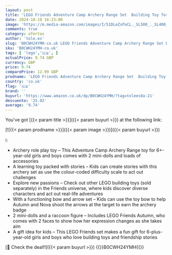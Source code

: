 ```yaml
---
layout: post
title: 'LEGO Friends Adventure Camp Archery Range Set  Building Toy for 6 Plus Year Old Girls  Boys & Kids  with Toy Bow and Arrows  2 Mini-Dolls  a Raccoon Figure and Accessories  Birthday Gift Idea 42622'
date: 2024-10-18 16:23:00
image: 'https://m.media-amazon.com/images/I/51DLeZsPaCL._SL500_._SL400_.jpg'
comments: true
category: ofertas
author: 'tole.es'
slug: 'B0CWH24YMH-co.uk LEGO Friends Adventure Camp Archery Range Set Building...'
sku: 'B0CWH24YMH-co.uk'
tags: [ 'lego','🇬🇧', ]
actualPrice: 9.74 GBP
currency: GBP
price: 9.74
comparePrice: 12.99 GBP
prodname: 'LEGO Friends Adventure Camp Archery Range Set  Building Toy for 6 Plus Year Old Girls  Boys & Kids  with Toy Bow and Arrows  2 Mini-Dolls  a Raccoon Figure and Accessories  Birthday Gift Idea 42622'
country: 'co.uk'
flag: '🇬🇧'
brand: ''
buyurl: 'https://www.amazon.co.uk/dp/B0CWH24YMH/?tag=tolees0a-21'
descuento: '25.02'
average: '9.74'
---
```


You've got [{{< param title >}}]({{< param buyurl >}}) at the following link:

[![{{< param prodname >}}]({{< param image >}})]({{< param buyurl >}})

ℹ️:

- Archery role play toy – This Adventure Camp Archery Range toy for 6+-year-old girls and boys comes with 2 mini-dolls and loads of accessories
- A learning toy packed with stories – Kids can create stories with this archery set as use the colour-coded difficulty scale to act out challenges
- Explore new passions – Check out other LEGO building toys (sold separately) in the Friends universe, where kids discover diverse characters and act out real-life adventures
- With a functioning bow and arrow set – Kids can use the toy bow to help Autumn and Nova shoot the arrows at the target to earn the archery badge
- 2 mini-dolls and a raccoon figure – Includes LEGO Friends Autumn, who comes with 2 faces to show how her expression changes as she takes aim
- A gift idea for kids – This LEGO Friends set makes a fun gift for 6-plus-year-old girls and boys who love building toys and friendship stories

[🛒 Check the deal!!]({{< param buyurl >}})
{{<world>}}B0CWH24YMH{{</world>}}
